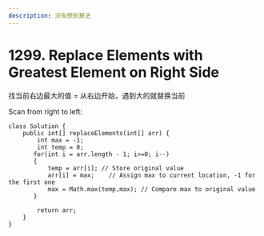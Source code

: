 ```yaml
---
description: 没有想到算法
---
```


# 1299. Replace Elements with Greatest Element on Right Side

找当前右边最大的值 = 从右边开始，遇到大的就替换当前

Scan from right to left:

```
class Solution {
    public int[] replaceElements(int[] arr) {
        int max = -1;
        int temp = 0;
       for(int i = arr.length - 1; i>=0; i--)
       {
           temp = arr[i]; // Store original value
           arr[i] = max;    // Assign max to current location, -1 for the first one
           max = Math.max(temp,max); // Compare max to original value 
       }
        
        return arr;
    }
}
```
